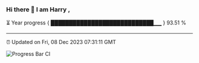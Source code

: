 ### Hi there 👋 I am Harry , 

⏳ Year progress { ████████████████████████████▁▁ } 93.51 %

---

⏰ Updated on Fri, 08 Dec 2023 07:31:11 GMT

![Progress Bar CI](https://github.com/duykhang68/duykhang68/workflows/Progress%20Bar%20CI/badge.svg)
